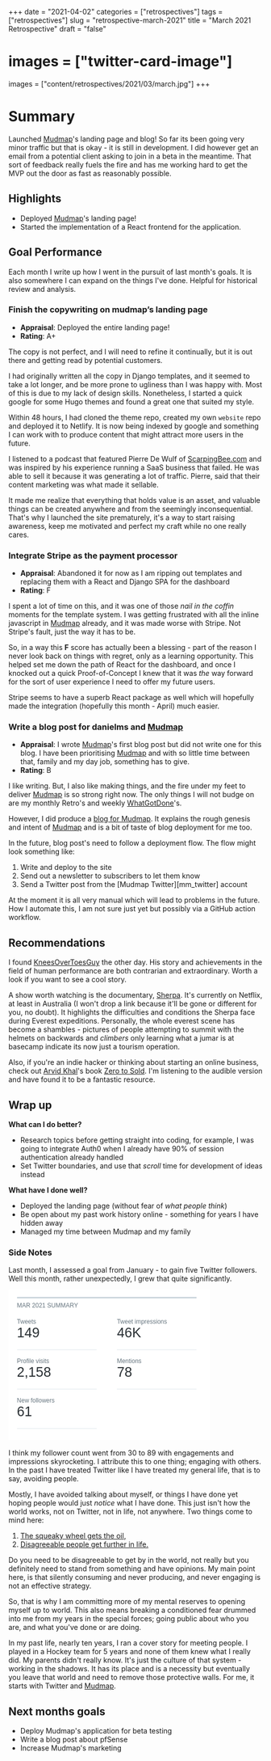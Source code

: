 +++ 
date = "2021-04-02"
categories = ["retrospectives"]
tags = ["retrospectives"]
slug = "retrospective-march-2021"
title = "March 2021 Retrospective"
draft = "false"
# images = ["twitter-card-image"]
images = ["content/retrospectives/2021/03/march.jpg"]
+++

# Summary

Launched [Mudmap]'s landing page and blog! So far its been going very minor
traffic but that is okay - it is still in development. I did however get an
email from a potential client asking to join in a beta in the meantime. That
sort of feedback really fuels the fire and has me working hard to get the MVP
out the door as fast as reasonably possible.

## Highlights

- Deployed [Mudmap]'s landing page!
- Started the implementation of a React frontend for the application.

## Goal Performance

Each month I write up how I went in the pursuit of last month's goals. It is
also somewhere I can expand on the things I've done. Helpful for historical
review and analysis.

### Finish the copywriting on mudmap’s landing page

- **Appraisal**: Deployed the entire landing page!
- **Rating**: A+

The copy is not perfect, and I will need to refine it continually, but it is
out there and getting read by potential customers.

I had originally written all the copy in Django templates, and it seemed to
take a lot longer, and be more prone to ugliness than I was happy with. Most of
this is due to my lack of design skills. Nonetheless, I started a quick google
for some Hugo themes and found a great one that suited my style.

Within 48 hours, I had cloned the theme repo, created my own `website` repo and
deployed it to Netlify. It is now being indexed by google and something I can
work with to produce content that might attract more users in the future.

I listened to a podcast that featured Pierre De Wulf
of [ScarpingBee.com][scrapingbee] and was inspired by his experience running a
SaaS business that failed. He was able to sell it because it was generating a
lot of traffic. Pierre, said that their content marketing was what made it
sellable.

It made me realize that everything that holds value is an asset, and valuable
things can be created anywhere and from the seemingly inconsequential. That's
why I launched the site prematurely, it's a way to start raising awareness,
keep me motivated and perfect my craft while no one really cares.

### Integrate Stripe as the payment processor

- **Appraisal**: Abandoned it for now as I am ripping out templates and
  replacing them with a React and Django SPA for the dashboard
- **Rating**: F

I spent a lot of time on this, and it was one of those *nail in the coffin*
moments for the template system. I was getting frustrated with all the inline
javascript in [Mudmap] already, and it was made worse with Stripe. Not Stripe's
fault, just the way it has to be.

So, in a way this **F** score has actually been a blessing - part of the reason
I never look back on things with regret, only as a learning opportunity. This
helped set me down the path of React for the dashboard, and once I knocked out
a quick Proof-of-Concept I knew that it was *the* way forward for the sort of
user experience I need to offer my future users.

Stripe seems to have a superb React package as well which will hopefully made
the integration (hopefully this month - April) much easier.

### Write a blog post for danielms and [Mudmap]

- **Appraisal**: I wrote [Mudmap]'s first blog post but did not write one for
  this blog. I have been prioritising [Mudmap] and with so little time between
  that, family and my day job, something has to give.
- **Rating**: B

I like writing. But, I also like making things, and the fire under my feet to
deliver [Mudmap] is so strong right now. The only things I will not budge on
are my monthly Retro's and weekly [WhatGotDone]'s.

However, I did produce a [blog for Mudmap][blog]. It explains the rough genesis
and intent of [Mudmap] and is a bit of taste of blog deployment for me too.

In the future, blog post's need to follow a deployment flow. The flow might
look something like:

1. Write and deploy to the site
2. Send out a newsletter to subscribers to let them know
3. Send a Twitter post from the [Mudmap Twitter][mm_twitter] account

At the moment it is all very manual which will lead to problems in the future.
How I automate this, I am not sure just yet but possibly via a GitHub action
workflow.

## Recommendations

I found [KneesOverToesGuy][kotg] the other day. His story and achievements in
the field of human performance are both contrarian and extraordinary. Worth a
look if you want to see a cool story.

A show worth watching is the documentary, [Sherpa]. It's currently on Netflix,
at least in Australia (I won't drop a link because it'll be gone or different
for you, no doubt). It highlights the difficulties and conditions the Sherpa
face during Everest expeditions. Personally, the whole everest scene has become
a shambles - pictures of people attempting to summit with the helmets on
backwards and *climbers*
only learning what a jumar is at basecamp indicate its now just a tourism
operation.

Also, if you're an indie hacker or thinking about starting an online business,
check out [Arvid Khal][arvid]'s book [Zero to Sold][sold]. I'm listening to the
audible version and have found it to be a fantastic resource.

## Wrap up

**What can I do better?**

- Research topics before getting straight into coding, for example, I was going
  to integrate Auth0 when I already have 90% of session authentication already
  handled
- Set Twitter boundaries, and use that *scroll* time for development of ideas
  instead

**What have I done well?**

- Deployed the landing page (without fear of *what people think*)
- Be open about my past work history online - something for years I have hidden
  away
- Managed my time between Mudmap and my family

### Side Notes

Last month, I assessed a goal from January - to gain five Twitter followers.
Well this month, rather unexpectedly, I grew that quite significantly.

![March twitter analytics](mar21-twitter.png)

I think my follower count went from 30 to 89 with engagements and impressions
skyrocketing. I attribute this to one thing; engaging with others. In the past
I have treated Twitter like I have treated my general life, that is to say,
avoiding people.

Mostly, I have avoided talking about myself, or things I have done yet hoping
people would just *notice* what I have done. This just isn't how the world
works, not on Twitter, not in life, not anywhere. Two things come to mind here:

1. [The squeaky wheel gets the oil,][oil]
2. [Disagreeable people get further in life.][disagree]

Do you need to be disagreeable to get by in the world, not really but you
definitely need to stand from something and have opinions. My main point here,
is that silently consuming and never producing, and never engaging is not an
effective strategy.

So, that is why I am committing more of my mental reserves to opening myself up
to world. This also means breaking a conditioned fear drummed into me from my
years in the special forces; going public about who you are, and what you've
done or are doing.

In my past life, nearly ten years, I ran a cover story for meeting people. I
played in a Hockey team for 5 years and none of them knew what I really did. My
parents didn't really know. It's just the culture of that system - working in
the shadows. It has its place and is a necessity but eventually you leave that
world and need to remove those protective walls. For me, it starts with Twitter
and [Mudmap].

## Next months goals

- Deploy Mudmap's application for beta testing
- Write a blog post about pfSense
- Increase Mudmap's marketing

[mudmap]: https://mudmap.io?ref=danielms.site
[danielms]: https://danielms.site?ref=danielms.site
[whatgotdone]: https://whatgotdone.com
[scrapingbee]: https://scrapingbee.com
[blog]: https://mudmap.io/blog/introducing-mudmap-a-pfsense-cloud-management-tool/
[mm_twiiter]: https://twitter.com/mudmapio
[kotg]: https://instragram.com/kneesovertoesguy/
[disagree]: https://www.youtube.com/watch?v=uW8kBBqc5Zk
[oil]: https://www.forbes.com/sites/blakemorgan/2016/12/05/a-squeaky-wheel-gets-the-grease-and-why-it-pays-to-be-an-angry-customer-2/
[sherpa]: https://en.wikipedia.org/wiki/Sherpa_(film)
[arvid]: https://twitter.com/arvidkahl
[sold]: https://thebootstrappedfounder.com/zero-to-sold/?ref=danielms.site
